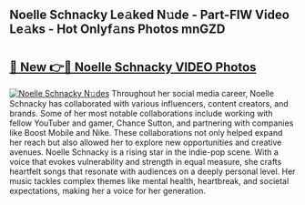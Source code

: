 ## Noelle Schnacky Le𝚊ked N𝚞de - Part-FIW Video Le𝚊ks - Hot Onlyf𝚊ns Photos mnGZD

# <h2><a href="http://ab56211.deff.icu/?id=Noelle+Schnacky">🔗 New 👉🔴 Noelle Schnacky VIDEO Photos</a></h2>

[![Noelle Schnacky N𝚞des](https://i.imgur.com/rIISA9y.gif)](http://ab56211.deff.icu/?id=Noelle+Schnacky)
Throughout her social media career, Noelle Schnacky has collaborated with various influencers, content creators, and brands. Some of her most notable collaborations include working with fellow YouTuber and gamer, Chance Sutton, and partnering with companies like Boost Mobile and Nike. These collaborations not only helped expand her reach but also allowed her to explore new opportunities and creative avenues. Noelle Schnacky is a rising star in the indie-pop scene. With a voice that evokes vulnerability and strength in equal measure, she crafts heartfelt songs that resonate with audiences on a deeply personal level. Her music tackles complex themes like mental health, heartbreak, and societal expectations, making her a voice for her generation.
